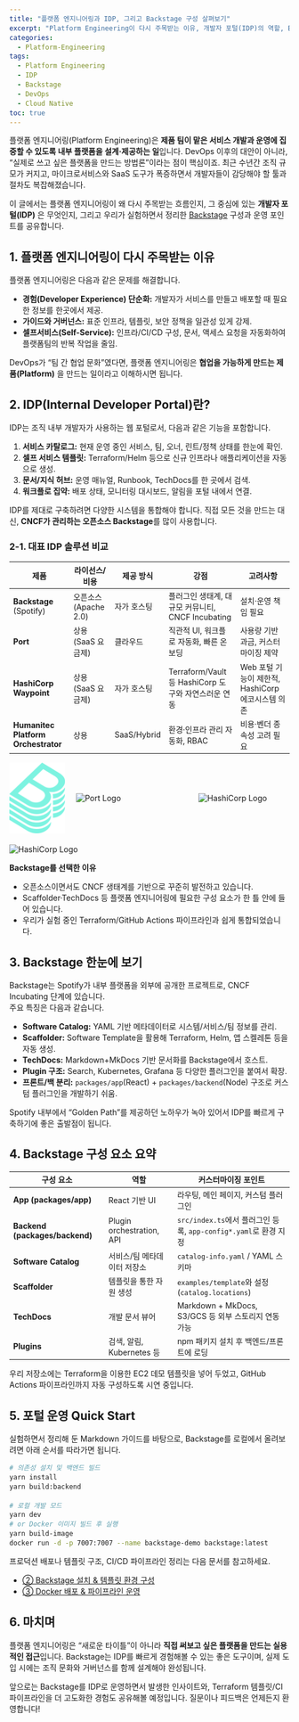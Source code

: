```yaml
---
title: "플랫폼 엔지니어링과 IDP, 그리고 Backstage 구성 살펴보기"
excerpt: "Platform Engineering이 다시 주목받는 이유, 개발자 포털(IDP)의 역할, Backstage의 핵심 구성 요소와 운영 포인트를 간단히 정리했습니다."
categories:
  - Platform-Engineering
tags:
  - Platform Engineering
  - IDP
  - Backstage
  - DevOps
  - Cloud Native
toc: true
---
```


플랫폼 엔지니어링(Platform Engineering)은 **제품 팀이 맡은 서비스 개발과 운영에 집중할 수 있도록 내부 플랫폼을 설계·제공하는 일**입니다. DevOps 이후의 대안이 아니라, “실제로 쓰고 싶은 플랫폼을 만드는 방법론”이라는 점이 핵심이죠. 최근 수년간 조직 규모가 커지고, 마이크로서비스와 SaaS 도구가 폭증하면서 개발자들이 감당해야 할 툴과 절차도 복잡해졌습니다.  

이 글에서는 플랫폼 엔지니어링이 왜 다시 주목받는 흐름인지, 그 중심에 있는 **개발자 포털(IDP)** 은 무엇인지, 그리고 우리가 실험하면서 정리한 [Backstage](https://backstage.io/) 구성과 운영 포인트를 공유합니다.

## 1. 플랫폼 엔지니어링이 다시 주목받는 이유

플랫폼 엔지니어링은 다음과 같은 문제를 해결합니다.

- **경험(Developer Experience) 단순화:** 개발자가 서비스를 만들고 배포할 때 필요한 정보를 한곳에서 제공.
- **가이드와 거버넌스:** 표준 인프라, 템플릿, 보안 정책을 일관성 있게 강제.
- **셀프서비스(Self-Service):** 인프라/CI/CD 구성, 문서, 액세스 요청을 자동화하여 플랫폼팀의 반복 작업을 줄임.

DevOps가 “팀 간 협업 문화”였다면, 플랫폼 엔지니어링은 **협업을 가능하게 만드는 제품(Platform)** 을 만드는 일이라고 이해하시면 됩니다.

## 2. IDP(Internal Developer Portal)란?

IDP는 조직 내부 개발자가 사용하는 웹 포털로서, 다음과 같은 기능을 포함합니다.

1. **서비스 카탈로그:** 현재 운영 중인 서비스, 팀, 오너, 린트/정책 상태를 한눈에 확인.
2. **셀프 서비스 템플릿:** Terraform/Helm 등으로 신규 인프라나 애플리케이션을 자동으로 생성.
3. **문서/지식 허브:** 운영 매뉴얼, Runbook, TechDocs를 한 곳에서 검색.
4. **워크플로 집약:** 배포 상태, 모니터링 대시보드, 알림을 포털 내에서 연결.

IDP를 제대로 구축하려면 다양한 시스템을 통합해야 합니다. 직접 모든 것을 만드는 대신, **CNCF가 관리하는 오픈소스 Backstage**를 많이 사용합니다.

### 2-1. 대표 IDP 솔루션 비교

| 제품 | 라이선스/비용 | 제공 방식 | 강점 | 고려사항 |
|------|---------------|-----------|------|----------|
| **Backstage** (Spotify) | 오픈소스 (Apache 2.0) | 자가 호스팅 | 플러그인 생태계, 대규모 커뮤니티, CNCF Incubating | 설치·운영 책임 필요 |
| **Port** | 상용 (SaaS 요금제) | 클라우드 | 직관적 UI, 워크플로 자동화, 빠른 온보딩 | 사용량 기반 과금, 커스터마이징 제약 |
| **HashiCorp Waypoint** | 상용(SaaS 요금제) | 자가 호스팅 | Terraform/Vault 등 HashiCorp 도구와 자연스러운 연동 | Web 포털 기능이 제한적, HashiCorp 에코시스템 의존 |
| **Humanitec Platform Orchestrator** | 상용 | SaaS/Hybrid | 환경·인프라 관리 자동화, RBAC | 비용·벤더 종속성 고려 필요 |

<div style="display:flex; gap:20px; align-items:center; flex-wrap:wrap; margin: 16px 0 8px 0;">
  <img src="https://github.com/cncf/artwork/blob/main/projects/backstage/icon/color/backstage-icon-color.png?raw=true" alt="Backstage Logo" width="100p" />
  
  <img src="https://cdn.prod.website-files.com/622996415264e2107087774c/65f708f88d3d97e8059c6b90_Share%20image.jpg" alt="Port Logo" width="200" />
  <img src="https://www.hashicorp.com/_next/image?url=https%3A%2F%2Fwww.datocms-assets.com%2F2885%2F1714513406-blog-library-product-hcp-waypoint.jpg&w=3840&q=75" alt="HashiCorp Logo" width="150" />
  
  <img src="https://developer.humanitec.com/Humanitec_icon.svg" alt="HashiCorp Logo" width="130" />
</div>

**Backstage를 선택한 이유**

- 오픈소스이면서도 CNCF 생태계를 기반으로 꾸준히 발전하고 있습니다.
- Scaffolder·TechDocs 등 플랫폼 엔지니어링에 필요한 구성 요소가 한 틀 안에 들어 있습니다.
- 우리가 실험 중인 Terraform/GitHub Actions 파이프라인과 쉽게 통합되었습니다.


## 3. Backstage 한눈에 보기

Backstage는 Spotify가 내부 플랫폼을 외부에 공개한 프로젝트로, CNCF Incubating 단계에 있습니다.  
주요 특징은 다음과 같습니다.

- **Software Catalog:** YAML 기반 메타데이터로 시스템/서비스/팀 정보를 관리.
- **Scaffolder:** Software Template을 활용해 Terraform, Helm, 앱 스켈레톤 등을 자동 생성.
- **TechDocs:** Markdown+MkDocs 기반 문서화를 Backstage에서 호스트.
- **Plugin 구조:** Search, Kubernetes, Grafana 등 다양한 플러그인을 붙여서 확장.
- **프론트/백 분리:** `packages/app`(React) + `packages/backend`(Node) 구조로 커스텀 플러그인을 개발하기 쉬움.

Spotify 내부에서 “Golden Path”를 제공하던 노하우가 녹아 있어서 IDP를 빠르게 구축하기에 좋은 출발점이 됩니다.

## 4. Backstage 구성 요소 요약

| 구성 요소 | 역할 | 커스터마이징 포인트 |
|-----------|------|---------------------|
| **App (packages/app)** | React 기반 UI | 라우팅, 메인 페이지, 커스텀 플러그인 |
| **Backend (packages/backend)** | Plugin orchestration, API | `src/index.ts`에서 플러그인 등록, `app-config*.yaml`로 환경 지정 |
| **Software Catalog** | 서비스/팀 메타데이터 저장소 | `catalog-info.yaml` / YAML 스키마 |
| **Scaffolder** | 템플릿을 통한 자원 생성 | `examples/template`와 설정 (`catalog.locations`) |
| **TechDocs** | 개발 문서 뷰어 | Markdown + MkDocs, S3/GCS 등 외부 스토리지 연동 가능 |
| **Plugins** | 검색, 알림, Kubernetes 등 | npm 패키지 설치 후 백엔드/프론트에 로딩 |

우리 저장소에는 Terraform을 이용한 EC2 데모 템플릿을 넣어 두었고, GitHub Actions 파이프라인까지 자동 구성하도록 시연 중입니다.

## 5. 포털 운영 Quick Start

실험하면서 정리해 둔 Markdown 가이드를 바탕으로, Backstage를 로컬에서 올려보려면 아래 순서를 따라가면 됩니다.

```bash
# 의존성 설치 및 백엔드 빌드
yarn install
yarn build:backend

# 로컬 개발 모드
yarn dev
# or Docker 이미지 빌드 후 실행
yarn build-image
docker run -d -p 7007:7007 --name backstage-demo backstage:latest
```

프로덕션 배포나 템플릿 구조, CI/CD 파이프라인 정리는 다음 문서를 참고하세요.

- [② Backstage 설치 & 템플릿 환경 구성](/2025/10/30/backstage-setup-guide/)
- [③ Docker 배포 & 파이프라인 운영](/2025/10/30/backstage-deployment-guide/)

## 6. 마치며

플랫폼 엔지니어링은 “새로운 타이틀”이 아니라 **직접 써보고 싶은 플랫폼을 만드는 실용적인 접근**입니다. Backstage는 IDP를 빠르게 경험해볼 수 있는 좋은 도구이며, 실제 도입 시에는 조직 문화와 거버넌스를 함께 설계해야 완성됩니다.

앞으로는 Backstage를 IDP로 운영하면서 발생한 인사이트와, Terraform 템플릿/CI 파이프라인을 더 고도화한 경험도 공유해볼 예정입니다. 질문이나 피드백은 언제든지 환영합니다!
